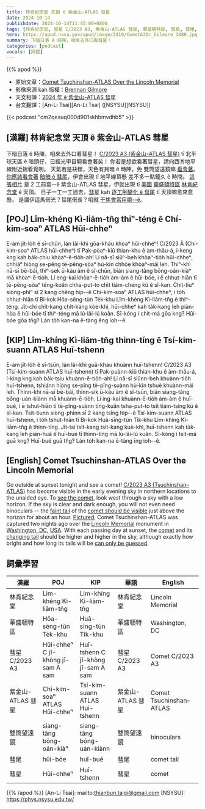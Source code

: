 ```yaml
---
title: 林肯紀念堂 天頂 ê 紫金山-ATLAS 彗星
date: 2024-10-14
publishdate: 2024-10-14T11:45:00+0800
tags: [林肯紀念堂, 彗星 C/2023 A3, 紫金山-ATLAS 彗星, 華盛頓特區, 彗星, 彗尾, 雙筒望遠鏡]
hero: https://apod.nasa.gov/apod/image/2410/CometA3Dc_Gilmore_1080.jpg
summary: 下暗日落 ê 時陣，咱來去外口看彗星！
categories: [podcast]
vocals: [阿錕]
---
```


{{% apod %}}

- 原始文章：[Comet Tsuchinshan-ATLAS Over the Lincoln Memorial](https://apod.nasa.gov/apod/ap241014.html)
- 影像來源 kah 版權：[Brennan Gilmore](https://www.instagram.com/brennanmgilmore/)
- 天文相簿：[2024 年 ê 紫金山-ATLAS 彗星](https://www.facebook.com/media/set/?vanity=APOD.Sky&set=a.516503464411569)
- 台文翻譯：[An-Li Tsai][An-Li Tsai] ([NSYSU][NSYSU])

{{< podcast "cm2qesuq000d901skhbmvdhb5" >}}

## [漢羅] 林肯紀念堂 天頂 ê 紫金山-ATLAS 彗星
下暗日落 ê 時陣，咱來去外口看彗星！
[C/2023 A3 (紫金山-ATLAS 彗星)][C/2023 A3 (Tsuchinshan–ATLAS)] tī 北半球天區 ê 暗頭仔，已經光甲目睭看會著矣！
你若是想欲看著彗星，請向西爿地平線附近揣看覓咧。
天氣若是袂䆀，天色有夠暗 ê 時陣，免 雙筒望遠鏡嘛 [看會著][see the comet]。
[你應該看會著][comet should be visible] [暗暗 ê 彗尾][faint tail]，伊會出現 tī 地平線頂懸 差不多一點鐘久 ê 時間。
[這張相片][Pictured] 是 2 工前翕--ê 紫金山-ATLAS 彗星，伊就出現 tī [美國][USA] [華盛頓特區][Washington, DC] [林肯紀念堂][Lincoln Memorial] ê 天頂。
日子一工一工過去，[彗星][comet] kah [逐工咧變化 ê 彗尾][changing tail] tī 天頂嘛愈來愈懸。
是講伊這馬偌光？彗尾偌長？咱就 [干焦會當用臆--ê][can only be guessed]。

## [POJ] Lîm-khéng Kì-liām-tn̂g thiⁿ-téng ê Chí-kim-soaⁿ ATLAS Hūi-chheⁿ
E-àm ji̍t-lo̍h ê sî-chūn, lán lâi-khì gōa-kháu khòaⁿ hūi-chheⁿ!
C/2023 À (Chí-kim-soaⁿ ATLAS hūi-chheⁿ) tī Pak-pòaⁿ-kiû thian-khu ê àm-thâu-á, í-keng kng kah ba̍k-chiu khòaⁿ-ē-tio̍h-ah!
Lí nā-sī siūⁿ-beh khòaⁿ-tio̍h hūi-chheⁿ, chhiáⁿ hiòng se-pêng tē-pêng-sòaⁿ hù-kīn chhōe khòaⁿ-māi leh.
Thiⁿ-khì nā-sī bē-bái, thiⁿ-sek ū-kàu àm ê sî-chūn, bián siang-tâng bōng-oán-kiàⁿ mā khòaⁿ-ē-tio̍h.
Lí eng-kai khòaⁿ-ē-tio̍h àm-àm ê hūi-bóe, i ē chhut-hiān tī tē-pêng-sòaⁿ téng-koân chha-put-to chi̍t tiám-cheng kú ê sî-kan.
Chit-tiuⁿ siòng-phìⁿ sī 2 kang chêng hip--ê Chí-kim-soaⁿ ATLAS hūi-chheⁿ, i to̍h chhut-hiān tī Bí-kok Hôa-sēng-tùn Te̍k-khu Lîm-khéng Kì-liām-tn̂g ê thiⁿ-téng.
Ji̍t-chí chi̍t-kang chi̍t-kang kòe-khì, hūi-chheⁿ kah ta̍k-kang leh piàn-hòa ê hūi-bóe tī thiⁿ-téng mā lú-lâi-lú koân.
Sī-kóng i chit-má gōa kng? Hūi-bóe gōa tn̂g? Lán to̍h kan-na ē-tàng ēng ioh--ê.

## [KIP] Lîm-khíng Kì-liām-tn̂g thinn-tíng ê Tsí-kim-suann ATLAS Huī-tshenn
E-àm ji̍t-lo̍h ê sî-tsūn, lán lâi-khì guā-kháu khuànn huī-tshenn!
C/2023 A3 (Tsí-kim-suann ATLAS huī-tshenn) tī Pak-puànn-kiû thian-khu ê àm-thâu-á, í-king kng kah ba̍k-tsiu khuànn-ē-tio̍h-ah!
Lí nā-sī siūnn-beh khuànn-tio̍h huī-tshenn, tshiánn hiòng se-pîng tē-pîng-suànn hù-kīn tshuē khuànn-māi leh.
Thinn-khì nā-sī bē-bái, thinn-sik ū-kàu àm ê sî-tsūn, bián siang-tâng bōng-uán-kiànn mā khuànn-ē-tio̍h.
Lí ing-kai khuànn-ē-tio̍h àm-àm ê huī-bué, i ē tshut-hiān tī tē-pîng-suànn tíng-kuân tsha-put-to tsi̍t tiám-tsing kú ê sî-kan.
Tsit-tiunn siòng-phìnn sī 2 kang tsîng hip--ê Tsí-kim-suann ATLAS huī-tshenn, i to̍h tshut-hiān tī Bí-kok Huâ-sīng-tùn Ti̍k-khu Lîm-khíng Kì-liām-tn̂g ê thinn-tíng.
Ji̍t-tsí tsi̍t-kang tsi̍t-kang kuè-khì, huī-tshenn kah ta̍k-kang leh piàn-huà ê huī-bué tī thinn-tíng mā lú-lâi-lú kuân.
Sī-kóng i tsit-má guā kng? Huī-bué guā tn̂g? Lán to̍h kan-na ē-tàng īng ioh--ê.

## [English] Comet Tsuchinshan-ATLAS Over the Lincoln Memorial
Go outside at sunset tonight and see a comet!
[C/2023 A3 (Tsuchinshan–ATLAS)][C/2023 A3 (Tsuchinshan–ATLAS)] has become visible in the early evening sky in northern locations to the unaided eye.
To [see the comet][see the comet], look west through a sky with a low horizon.
If the sky is clear and dark enough, you will not even need binoculars -- the [faint tail][faint tail] of the [comet should be visible][comet should be visible] just above the horizon for about an hour.
[Pictured][Pictured], Comet Tsuchinshan-ATLAS was captured two nights ago over the [Lincoln Memorial][Lincoln Memorial] monument in [Washington, DC][Washington, DC], [USA][USA].
With each passing day at sunset, the [comet][comet] and its [changing tail][changing tail] should be higher and higher in the sky, although exactly how bright and how long its tails will be [can only be guessed][can only be guessed].

## 詞彙學習
|漢羅|POJ|KIP|華語|English|
|-|-|-|-|-|
| 林肯紀念堂 | Lim-khéng Kì-liām-tn̂g | Lim-khíng Kì-liām-tn̂g | 林肯紀念堂 | Lincoln Memorial |
| 華盛頓特區 | Hôa-sēng-tùn Te̍k-khu | Huâ-sīng-tùn Ti̍k-khu | 華盛頓特區 | Washington, DC |
| 彗星 C/2023 A3 | Hūi-chheⁿ C jī-khòng jī-sam A sam | Huī-tshenn C jī-khòng jī-sam A sam | 彗星 C/2023 A3 | Comet C/2023 A3 |
| 紫金山-ATLAS 彗星 | Chí-kim-soaⁿ ATLAS Hūi-chheⁿ | Tsí-kim-suann ATLAS Huī-tshenn | 紫金山-ATLAS 彗星 | Comet Tsuchinshan–ATLAS |
| 雙筒望遠鏡 | siang-tâng bōng-oán-kiàⁿ | siang-tâng bōng-uán-kiànn | 雙筒望遠鏡 | binoculars |
| 彗尾 | hūi-bóe | huī-bué | 彗尾 | comet tail |
| 彗星 | Hūi-chheⁿ | Huī-tshenn | 彗星 | comet |

{{% /apod %}}
[An-Li Tsai]: mailto:thianbun.taigi@gmail.com
[NSYSU]: https://phys.nsysu.edu.tw/

[copyright]: https://apod.nasa.gov/apod/fap/lib/about_apod.html#srapply
[License3]: https://creativecommons.org/licenses/by/3.0/
[License2]:https://creativecommons.org/licenses/by-nc-nd/2.0/

[C/2023 A3 (Tsuchinshan–ATLAS)]:https://en.wikipedia.org/wiki/C/2023_A3_(Tsuchinshan%E2%80%93ATLAS)
[see the comet]:https://earthsky.org/space/comet-c-2023-a3-sep-oct-2024-tsuchinshan-atlas/
[faint tail]:https://apod.nasa.gov/apod/ap240925.html
[comet should be visible]:https://youtu.be/Nkj_ZrZsQC0?t=158
[Pictured]:https://www.instagram.com/p/DBDSNJkOzGc/
[Lincoln Memorial]:https://www.nps.gov/linc/index.htm
[Washington, DC]:https://youtu.be/qdGin1IPgh0
[USA]:https://en.wikipedia.org/wiki/United_States
[comet]:https://spaceplace.nasa.gov/comets/en/
[changing tail]:https://apod.nasa.gov/apod/ap241007.html
[can only be guessed]:https://www.shutterstock.com/image-photo/banner-three-pets-atttentive-thinking-600nw-2136132101.jpg
